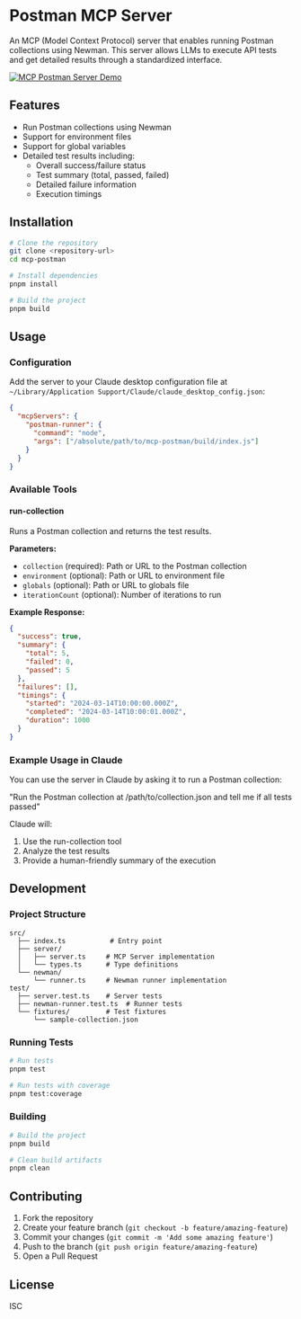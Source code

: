 # Postman MCP Server

An MCP (Model Context Protocol) server that enables running Postman collections using Newman. This server allows LLMs to execute API tests and get detailed results through a standardized interface.

[![MCP Postman Server Demo](https://img.youtube.com/vi/d1WgTqwMsog/0.jpg)](https://youtu.be/d1WgTqwMsog)

## Features

- Run Postman collections using Newman
- Support for environment files
- Support for global variables
- Detailed test results including:
  - Overall success/failure status
  - Test summary (total, passed, failed)
  - Detailed failure information
  - Execution timings

## Installation

```bash
# Clone the repository
git clone <repository-url>
cd mcp-postman

# Install dependencies
pnpm install

# Build the project
pnpm build
```

## Usage

### Configuration

Add the server to your Claude desktop configuration file at `~/Library/Application Support/Claude/claude_desktop_config.json`:

```json
{
  "mcpServers": {
    "postman-runner": {
      "command": "node",
      "args": ["/absolute/path/to/mcp-postman/build/index.js"]
    }
  }
}
```

### Available Tools

#### run-collection

Runs a Postman collection and returns the test results.

**Parameters:**

- `collection` (required): Path or URL to the Postman collection
- `environment` (optional): Path or URL to environment file
- `globals` (optional): Path or URL to globals file
- `iterationCount` (optional): Number of iterations to run

**Example Response:**

```json
{
  "success": true,
  "summary": {
    "total": 5,
    "failed": 0,
    "passed": 5
  },
  "failures": [],
  "timings": {
    "started": "2024-03-14T10:00:00.000Z",
    "completed": "2024-03-14T10:00:01.000Z",
    "duration": 1000
  }
}
```

### Example Usage in Claude

You can use the server in Claude by asking it to run a Postman collection:

"Run the Postman collection at /path/to/collection.json and tell me if all tests passed"

Claude will:

1. Use the run-collection tool
2. Analyze the test results
3. Provide a human-friendly summary of the execution

## Development

### Project Structure

```
src/
  ├── index.ts           # Entry point
  ├── server/
  │   ├── server.ts     # MCP Server implementation
  │   └── types.ts      # Type definitions
  └── newman/
      └── runner.ts     # Newman runner implementation
test/
  ├── server.test.ts    # Server tests
  ├── newman-runner.test.ts  # Runner tests
  └── fixtures/         # Test fixtures
      └── sample-collection.json
```

### Running Tests

```bash
# Run tests
pnpm test

# Run tests with coverage
pnpm test:coverage
```

### Building

```bash
# Build the project
pnpm build

# Clean build artifacts
pnpm clean
```

## Contributing

1. Fork the repository
2. Create your feature branch (`git checkout -b feature/amazing-feature`)
3. Commit your changes (`git commit -m 'Add some amazing feature'`)
4. Push to the branch (`git push origin feature/amazing-feature`)
5. Open a Pull Request

## License

ISC
